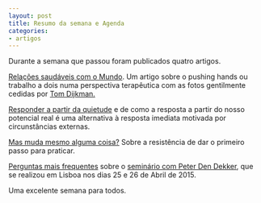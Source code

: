 ```yaml
---
layout: post
title: Resumo da semana e Agenda
categories:
- artigos
---
```

Durante a semana que passou foram publicados quatro artigos.

[Relações saudáveis com o Mundo](http://lourencoazevedo.com/2015/04/14/phands.html). Um artigo sobre o pushing hands ou trabalho a dois numa perspectiva terapêutica com as fotos gentilmente cedidas por [Tom Dijkman.](http://www.tomdijkman.nl/tom-dijkman/)

[Responder a partir da quietude](http://lourencoazevedo.com/2015/04/15/responder.html) e de como a resposta a partir do nosso potencial real é uma alternativa à resposta imediata motivada por circunstâncias externas.

[Mas muda mesmo alguma coisa?](http://lourencoazevedo.com/2015/04/16/mudanca.html) Sobre a resistência de dar o primeiro passo para praticar. 

[Perguntas mais frequentes](http://lourencoazevedo.com/2015/04/17/perguntas.html) sobre o [seminário com Peter Den Dekker](http://lourencoazevedo.com/2015/03/03/peter.html), que se realizou em Lisboa nos dias 25 e 26 de Abril de 2015. 

Uma excelente semana para todos.
